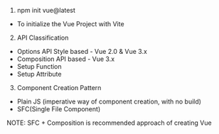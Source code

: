1. npm init vue@latest

- To initialize the Vue Project with Vite


2. API Classification

 - Options API Style based - Vue 2.0 & Vue 3.x
 - Composition API based - Vue 3.x 
  - Setup Function
  - Setup Attribute


3. Component Creation Pattern

 - Plain JS (imperative way of component creation, with no build)
 - SFC(Single File Component)


 NOTE: SFC + Composition is recommended approach of creating Vue